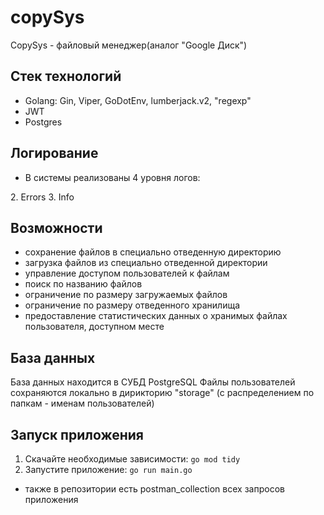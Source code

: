 # copySys

CopySys - файловый менеджер(аналог "Google Диск")

## Стек технологий
- Golang: Gin, Viper, GoDotEnv, lumberjack.v2, "regexp"
- JWT
- Postgres

## Логирование
* В системы реализованы 4 уровня логов:

[//]: # (1. Debug)
2. Errors
3. Info

[//]: # (4. Warning)

## Возможности
- сохранение файлов в специально отведенную директорию
- загрузка файлов из специально отведенной директории
- управление доступом пользователей к файлам
- поиск по названию файлов
- ограничение по размеру загружаемых файлов
- ограничение по размеру отведенного хранилища
- предоставление статистических данных о хранимых файлах пользователя, доступном месте 

## База данных
База данных находится в СУБД PostgreSQL
Файлы пользователей сохраняются локально в дирикторию "storage" 
(с распределением по папкам - именам пользователей)


## Запуск приложения
1. Скачайте необходимые зависимости: `go mod tidy`
2. Запустите приложение: `go run main.go`
* также в репозитории есть postman_collection всех запросов приложения 
